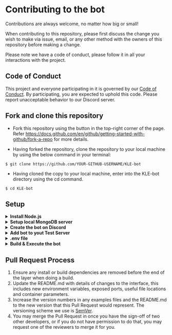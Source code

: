 # Contributing to the bot

Contributions are always welcome, no matter how big or small!

When contributing to this repository, please first discuss the change you wish to make via issue, email, or any other method with the owners of this repository before making a change.

Please note we have a code of conduct, please follow it in all your interactions with the project.

## Code of Conduct

This project and everyone participating in it is governed by our [Code of Conduct](CODE_OF_CONDUCT.md). By participating, you are expected to uphold this code. Please report unacceptable behavior to our Discord server.

## Fork and clone this repository

-   Fork this repository using the button in the top-right corner of the page. Refer https://docs.github.com/en/github/getting-started-with-github/fork-a-repo for more details.

-   Having forked the repository, clone the repository to your local machine by using the below command in your terminal:

```
$ git clone https://github.com/YOUR-GITHUB-USERNAME/KLE-bot
```

-   Having cloned the copy to your local machine, enter into the KLE-bot directory using the cd command.

```
$ cd KLE-bot
```

## Setup

<details>
    <summary> <strong> Install Node.js </strong> </summary>

-   This bot is built on node.js. Install it from [here](https://nodejs.org/en/).

</details>

<details>
    <summary> <strong> Setup local MongoDB server </strong> </summary>

-   The bot uses MongoDB as its database. In order to install MongoDB, refer the guide here: https://docs.mongodb.com/guides/server/install/

</details>

<details>
    <summary> <strong> Create the bot on Discord </strong> </summary>

-   Go to [Discord Developer Portal](https://discord.com/developers/applications) and login with your Discord Account.
-   Create a New Application.
-   Click on Add Bot in the Bot section.
-   You’ll get your _Bot API token_ under the token title.

</details>
    
<details>    
    <summary> <strong> Add bot to yout Test Server </strong> </summary>

-   Go to OAuth2 section in your application
-   Select bot in the scopes menu and _Administrator_ in bot permission menu.
-   A Link will be generated in the scope menu, copy it and paste it in your browser's address bar.
-   Select your test server from the drop down box...

</details>

<details>    
    <summary> <strong> .env file </strong> </summary>

-   Create your _.env_ file and add the following code to it:

```
BOT_TOKEN = <Your-Bot-Token>
mongoPath = "mongodb://localhost:27017/<Your-DB-Name>"
```

</details>
    
<details>
    <summary> <strong> Build & Execute the bot </strong> </summary>

-   Run following commands from the terminal

```
    npm install
    npm start
```

-   The bot will become online on your Test Server!

</details>

## Pull Request Process

1. Ensure any install or build dependencies are removed before the end of the layer when doing a build.
2. Update the README.md with details of changes to the interface, this includes new environment variables, exposed ports, useful file locations and container parameters.
3. Increase the version numbers in any examples files and the README.md to the new version that this Pull Request would represent. The versioning scheme we use is [SemVer](http://semver.org/).
4. You may merge the Pull Request in once you have the sign-off of two other developers, or if you
   do not have permission to do that, you may request one of the reviewers to merge it for you.
